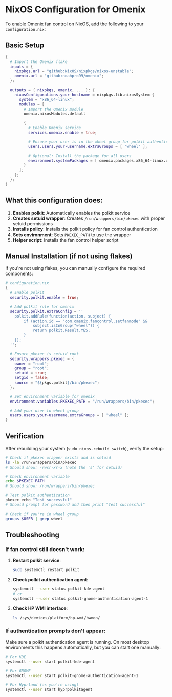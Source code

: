 # NixOS Configuration for Omenix

To enable Omenix fan control on NixOS, add the following to your `configuration.nix`:

## Basic Setup

```nix
{
  # Import the Omenix flake
  inputs = {
    nixpkgs.url = "github:NixOS/nixpkgs/nixos-unstable";
    omenix.url = "github:noahpro99/omenix";
  };

  outputs = { nixpkgs, omenix, ... }: {
    nixosConfigurations.your-hostname = nixpkgs.lib.nixosSystem {
      system = "x86_64-linux";
      modules = [
        # Import the Omenix module
        omenix.nixosModules.default

        {
          # Enable Omenix service
          services.omenix.enable = true;

          # Ensure your user is in the wheel group for polkit authentication
          users.users.your-username.extraGroups = [ "wheel" ];

          # Optional: Install the package for all users
          environment.systemPackages = [ omenix.packages.x86_64-linux.default ];
        }
      ];
    };
  };
}
```

## What this configuration does:

1. **Enables polkit**: Automatically enables the polkit service
2. **Creates setuid wrapper**: Creates `/run/wrappers/bin/pkexec` with proper setuid permissions
3. **Installs policy**: Installs the polkit policy for fan control authentication
4. **Sets environment**: Sets `PKEXEC_PATH` to use the wrapper
5. **Helper script**: Installs the fan control helper script

## Manual Installation (if not using flakes)

If you're not using flakes, you can manually configure the required components:

```nix
# configuration.nix
{
  # Enable polkit
  security.polkit.enable = true;

  # Add polkit rule for omenix
  security.polkit.extraConfig = ''
    polkit.addRule(function(action, subject) {
        if (action.id == "com.omenix.fancontrol.setfanmode" &&
            subject.isInGroup("wheel")) {
            return polkit.Result.YES;
        }
    });
  '';

  # Ensure pkexec is setuid root
  security.wrappers.pkexec = {
    owner = "root";
    group = "root";
    setuid = true;
    setgid = false;
    source = "${pkgs.polkit}/bin/pkexec";
  };

  # Set environment variable for omenix
  environment.variables.PKEXEC_PATH = "/run/wrappers/bin/pkexec";

  # Add your user to wheel group
  users.users.your-username.extraGroups = [ "wheel" ];
}
```

## Verification

After rebuilding your system (`sudo nixos-rebuild switch`), verify the setup:

```bash
# Check if pkexec wrapper exists and is setuid
ls -la /run/wrappers/bin/pkexec
# Should show: -rwsr-xr-x (note the 's' for setuid)

# Check environment variable
echo $PKEXEC_PATH
# Should show: /run/wrappers/bin/pkexec

# Test polkit authentication
pkexec echo "Test successful"
# Should prompt for password and then print "Test successful"

# Check if you're in wheel group
groups $USER | grep wheel
```

## Troubleshooting

### If fan control still doesn't work:

1. **Restart polkit service**:

   ```bash
   sudo systemctl restart polkit
   ```

2. **Check polkit authentication agent**:

   ```bash
   systemctl --user status polkit-kde-agent
   # or
   systemctl --user status polkit-gnome-authentication-agent-1
   ```

3. **Check HP WMI interface**:
   ```bash
   ls /sys/devices/platform/hp-wmi/hwmon/
   ```

### If authentication prompts don't appear:

Make sure a polkit authentication agent is running. On most desktop environments this happens automatically, but you can start one manually:

```bash
# For KDE
systemctl --user start polkit-kde-agent

# For GNOME
systemctl --user start polkit-gnome-authentication-agent-1

# For Hyprland (as you're using)
systemctl --user start hyprpolkitagent
```
